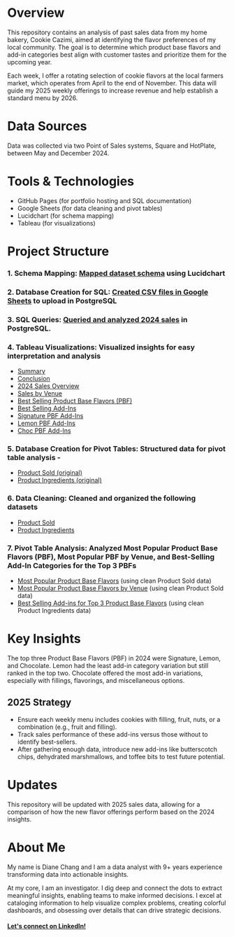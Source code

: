# Overview
This repository contains an analysis of past sales data from my home bakery, Cookie Cazimi, aimed at identifying the flavor preferences of my local community. The goal is to determine which product base flavors and add-in categories best align with customer tastes and prioritize them for the upcoming year.

Each week, I offer a rotating selection of cookie flavors at the local farmers market, which operates from April to the end of November. This data will guide my 2025 weekly offerings to increase revenue and help establish a standard menu by 2026.
# Data Sources
Data was collected via two Point of Sales systems, Square and HotPlate, between May and December 2024.
# Tools & Technologies
- GitHub Pages (for portfolio hosting and SQL documentation)
- Google Sheets (for data cleaning and pivot tables)
- Lucidchart (for schema mapping)
- Tableau (for visualizations)
# Project Structure
### 1. Schema Mapping: [Mapped dataset schema](https://drive.google.com/file/d/1VHe8FHuB_1ELHzrgR6Q9j8C-r-a2YhZL/view?usp=sharing) using Lucidchart
### 2. Database Creation for SQL: [Created CSV files in Google Sheets](https://docs.google.com/spreadsheets/d/1XWDW-rlg2smpr5kfeQ3M3IfVQq9Lwmq0sefOD8G5xSw/edit?gid=2025780335#gid=2025780335) to upload in PostgreSQL
### 3. SQL Queries: [Queried and analyzed 2024 sales](https://github.com/dianejchang/Cookie-Cazimi/blob/main/2024%20Sales.sql) in PostgreSQL.
### 4. Tableau Visualizations: Visualized insights for easy interpretation and analysis
- [Summary](https://public.tableau.com/app/profile/diane.chang/viz/CookieCazimi/Summary)
- [Conclusion](https://public.tableau.com/app/profile/diane.chang/viz/CookieCazimi/Conclusion)
- [2024 Sales Overview](https://public.tableau.com/app/profile/diane.chang/viz/CookieCazimi/2024SalesOverview)
- [Sales by Venue](https://public.tableau.com/app/profile/diane.chang/viz/CookieCazimi/SalesbyVenue)
- [Best Selling Product Base Flavors (PBF)](https://public.tableau.com/app/profile/diane.chang/viz/CookieCazimi/BestSellingProductBaseFlavorsPBF_1)
- [Best Selling Add-Ins](https://public.tableau.com/app/profile/diane.chang/viz/CookieCazimi/BestSellingAdd-Ins)
- [Signature PBF Add-Ins](https://public.tableau.com/app/profile/diane.chang/viz/CookieCazimi/SignaturePBFAdd-Ins)
- [Lemon PBF Add-Ins](https://public.tableau.com/app/profile/diane.chang/viz/CookieCazimi/LemonPBFAdd-Ins)
- [Choc PBF Add-Ins](https://public.tableau.com/app/profile/diane.chang/viz/CookieCazimi/ChocPBFAdd-Ins)
### 5. Database Creation for Pivot Tables: Structured data for pivot table analysis - 
- [Product Sold (original)](https://docs.google.com/spreadsheets/d/1OsPwNVErjDuB6vxbAGwtE_Lntyod4CCz6DLKGRFDTyo/edit?gid=8254207#gid=8254207)
- [Product Ingredients (original)](https://docs.google.com/spreadsheets/d/1OsPwNVErjDuB6vxbAGwtE_Lntyod4CCz6DLKGRFDTyo/edit?gid=424442305#gid=424442305)
### 6. Data Cleaning: Cleaned and organized the following datasets
- [Product Sold](https://docs.google.com/spreadsheets/d/1OsPwNVErjDuB6vxbAGwtE_Lntyod4CCz6DLKGRFDTyo/edit?gid=122741989#gid=122741989)
- [Product Ingredients](https://docs.google.com/spreadsheets/d/1OsPwNVErjDuB6vxbAGwtE_Lntyod4CCz6DLKGRFDTyo/edit?gid=1784493945#gid=1784493945)
### 7. Pivot Table Analysis: Analyzed Most Popular Product Base Flavors (PBF), Most Popular PBF by Venue, and Best-Selling Add-In Categories for the Top 3 PBFs
- [Most Popular Product Base Flavors](https://docs.google.com/spreadsheets/d/1OsPwNVErjDuB6vxbAGwtE_Lntyod4CCz6DLKGRFDTyo/edit?gid=1534329371#gid=1534329371) (using clean Product Sold data)
- [Most Popular Product Base Flavors by Venue](https://docs.google.com/spreadsheets/d/1OsPwNVErjDuB6vxbAGwtE_Lntyod4CCz6DLKGRFDTyo/edit?gid=914106830#gid=914106830) (using clean Product Sold data)
- [Best Selling Add-ins for Top 3 Product Base Flavors](https://docs.google.com/spreadsheets/d/1OsPwNVErjDuB6vxbAGwtE_Lntyod4CCz6DLKGRFDTyo/edit?gid=155571409#gid=155571409) (using clean Product Ingredients data)
# Key Insights
The top three Product Base Flavors (PBF) in 2024 were Signature, Lemon, and Chocolate.
Lemon had the least add-in category variation but still ranked in the top two.
Chocolate offered the most add-in variations, especially with fillings, flavorings, and miscellaneous options.
## 2025 Strategy
- Ensure each weekly menu includes cookies with filling, fruit, nuts, or a combination (e.g., fruit and filling).
- Track sales performance of these add-ins versus those without to identify best-sellers.
- After gathering enough data, introduce new add-ins like butterscotch chips, dehydrated marshmallows, and toffee bits to test future potential.
# Updates
This repository will be updated with 2025 sales data, allowing for a comparison of how the new flavor offerings perform based on the 2024 insights.
# About Me
My name is Diane Chang and I am a data analyst with 9+ years experience transforming data into actionable insights.

At my core, I am an investigator. I dig deep and connect the dots to extract meaningful insights, enabling teams to make informed decisions. I excel at cataloging information to help visualize complex problems, creating colorful dashboards, and obsessing over details that can drive strategic decisions.

#### [Let's connect on LinkedIn!](https://www.linkedin.com/in/dianejchang/)
